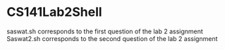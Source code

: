 # CS141Lab2Shell
saswat.sh corresponds to the first question of the lab 2 assignment
Saswat2.sh corresponds to the second question of the lab 2 assignment
